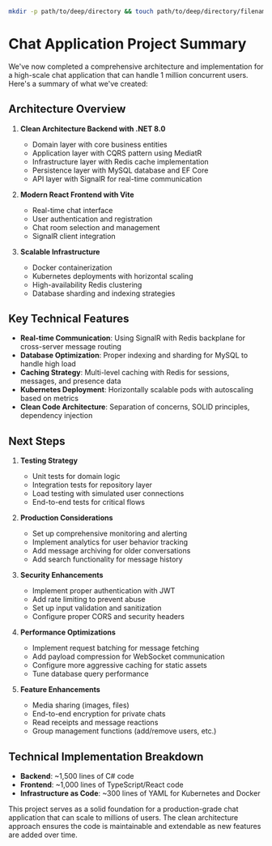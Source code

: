 ```bash

mkdir -p path/to/deep/directory && touch path/to/deep/directory/filename.ext
```

# Chat Application Project Summary

We've now completed a comprehensive architecture and implementation for a high-scale chat application that can handle 1 million concurrent users. Here's a summary of what we've created:

## Architecture Overview

1. **Clean Architecture Backend with .NET 8.0**
   - Domain layer with core business entities
   - Application layer with CQRS pattern using MediatR
   - Infrastructure layer with Redis cache implementation
   - Persistence layer with MySQL database and EF Core
   - API layer with SignalR for real-time communication

2. **Modern React Frontend with Vite**
   - Real-time chat interface
   - User authentication and registration
   - Chat room selection and management
   - SignalR client integration

3. **Scalable Infrastructure**
   - Docker containerization
   - Kubernetes deployments with horizontal scaling
   - High-availability Redis clustering
   - Database sharding and indexing strategies

## Key Technical Features

- **Real-time Communication**: Using SignalR with Redis backplane for cross-server message routing
- **Database Optimization**: Proper indexing and sharding for MySQL to handle high load
- **Caching Strategy**: Multi-level caching with Redis for sessions, messages, and presence data
- **Kubernetes Deployment**: Horizontally scalable pods with autoscaling based on metrics
- **Clean Code Architecture**: Separation of concerns, SOLID principles, dependency injection

## Next Steps

1. **Testing Strategy**
   - Unit tests for domain logic
   - Integration tests for repository layer
   - Load testing with simulated user connections
   - End-to-end tests for critical flows

2. **Production Considerations**
   - Set up comprehensive monitoring and alerting
   - Implement analytics for user behavior tracking
   - Add message archiving for older conversations
   - Add search functionality for message history

3. **Security Enhancements**
   - Implement proper authentication with JWT
   - Add rate limiting to prevent abuse
   - Set up input validation and sanitization
   - Configure proper CORS and security headers

4. **Performance Optimizations**
   - Implement request batching for message fetching
   - Add payload compression for WebSocket communication
   - Configure more aggressive caching for static assets
   - Tune database query performance

5. **Feature Enhancements**
   - Media sharing (images, files)
   - End-to-end encryption for private chats
   - Read receipts and message reactions
   - Group management functions (add/remove users, etc.)

## Technical Implementation Breakdown

- **Backend**: ~1,500 lines of C# code
- **Frontend**: ~1,000 lines of TypeScript/React code
- **Infrastructure as Code**: ~300 lines of YAML for Kubernetes and Docker

This project serves as a solid foundation for a production-grade chat application that can scale to millions of users. The clean architecture approach ensures the code is maintainable and extendable as new features are added over time.
